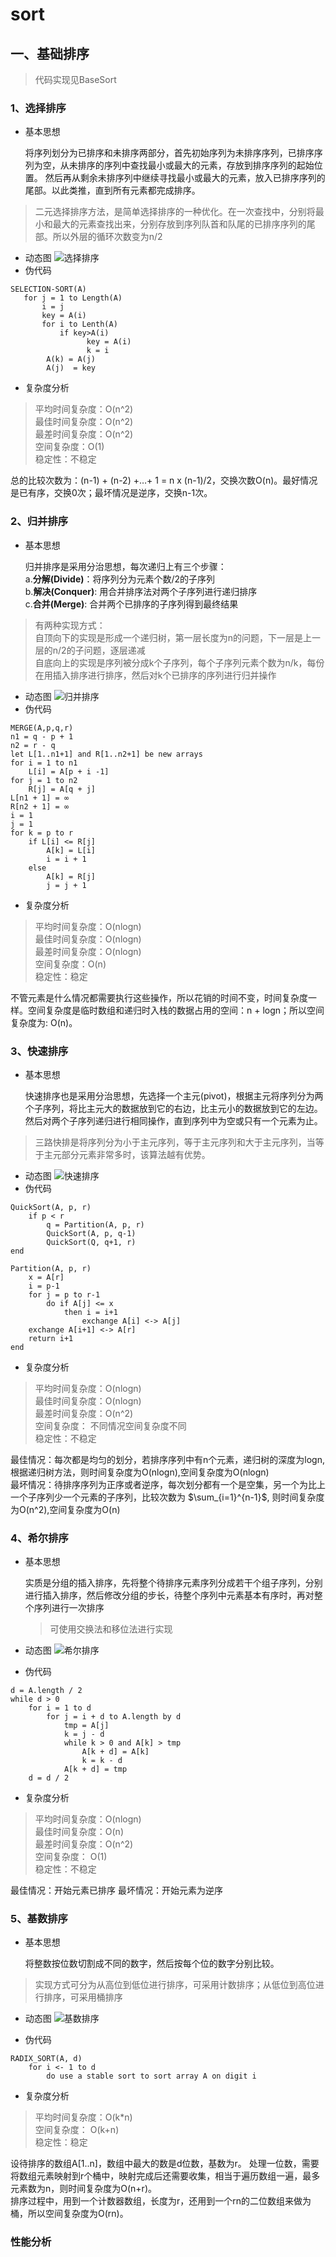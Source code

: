 # sort

## 一、基础排序
>代码实现见BaseSort
### 1、选择排序
- 基本思想

    将序列划分为已排序和未排序两部分，首先初始序列为未排序序列，已排序序列为空，从未排序的序列中查找最小或最大的元素，存放到排序序列的起始位置。
 然后再从剩余未排序列中继续寻找最小或最大的元素，放入已排序序列的尾部。以此类推，直到所有元素都完成排序。
> 二元选择排序方法，是简单选择排序的一种优化。在一次查找中，分别将最小和最大的元素查找出来，分别存放到序列队首和队尾的已排序序列的尾部。所以外层的循环次数变为n/2
- 动态图
![选择排序](./img/select.gif)
- 伪代码
```text
SELECTION-SORT(A)
   for j = 1 to Length(A)
       i = j
       key = A(i)
       for i to Lenth(A)
           if key>A(i)
                 key = A(i)
                 k = i
        A(k) = A(j)
        A(j)  = key
```
- 复杂度分析
> 平均时间复杂度：O(n^2) <br>
> 最佳时间复杂度：O(n^2) <br>
> 最差时间复杂度：O(n^2) <br>
> 空间复杂度：O(1) <br>
> 稳定性：不稳定

  总的比较次数为：(n-1) + (n-2) +…+ 1 = n x (n-1)/2，交换次数O(n)。最好情况是已有序，交换0次；最坏情况是逆序，交换n-1次。

### 2、归并排序
- 基本思想

    归并排序是采用分治思想，每次递归上有三个步骤：<br>
    a.**分解(Divide)**：将序列分为元素个数/2的子序列 <br>
    b.**解决(Conquer)**: 用合并排序法对两个子序列进行递归排序 <br>
    c.**合并(Merge)**: 合并两个已排序的子序列得到最终结果
> 有两种实现方式：<br>
> 自顶向下的实现是形成一个递归树，第一层长度为n的问题，下一层是上一层的n/2的子问题，逐层递减 <br>
> 自底向上的实现是序列被分成k个子序列，每个子序列元素个数为n/k，每份在用插入排序进行排序，然后对k个已排序的序列进行归并操作

- 动态图
![归并排序](./img/merge.gif)
- 伪代码
```text
MERGE(A,p,q,r)
n1 = q - p + 1
n2 = r - q
let L[1..n1+1] and R[1..n2+1] be new arrays
for i = 1 to n1
	L[i] = A[p + i -1]
for j = 1 to n2
	R[j] = A[q + j]
L[n1 + 1] = ∞
R[n2 + 1] = ∞
i = 1
j = 1
for k = p to r
	if L[i] <= R[j]
		A[k] = L[i]
		i = i + 1
	else 
		A[k] = R[j]
		j = j + 1
```
- 复杂度分析
> 平均时间复杂度：O(nlogn) <br>
> 最佳时间复杂度：O(nlogn) <br>
> 最差时间复杂度：O(nlogn) <br>
> 空间复杂度：O(n) <br>
> 稳定性：稳定

  不管元素是什么情况都需要执行这些操作，所以花销的时间不变，时间复杂度一样。空间复杂度是临时数组和递归时入栈的数据占用的空间：n + logn；所以空间复杂度为: O(n)。

### 3、快速排序
- 基本思想
  
  快速排序也是采用分治思想，先选择一个主元(pivot)，根据主元将序列分为两个子序列，将比主元大的数据放到它的右边，比主元小的数据放到它的左边。
  然后对两个子序列递归进行相同操作，直到序列中为空或只有一个元素为止。

> 三路快排是将序列分为小于主元序列，等于主元序列和大于主元序列，当等于主元部分元素非常多时，该算法越有优势。

- 动态图
![快速排序](./img/quick.gif)
- 伪代码
```text
QuickSort(A, p, r)
    if p < r
        q = Partition(A, p, r)
        QuickSort(A, p, q-1)
        QuickSort(Q, q+1, r)
end

Partition(A, p, r)
    x = A[r]
    i = p-1
    for j = p to r-1
        do if A[j] <= x
            then i = i+1
                exchange A[i] <-> A[j]
    exchange A[i+1] <-> A[r]
    return i+1
end
```
- 复杂度分析
> 平均时间复杂度：O(nlogn) <br>
> 最佳时间复杂度：O(nlogn) <br>
> 最差时间复杂度：O(n^2) <br>
> 空间复杂度： 不同情况空间复杂度不同<br>
> 稳定性：不稳定

最佳情况：每次都是均匀的划分，若排序序列中有n个元素，递归树的深度为logn, 根据递归树方法，则时间复杂度为O(nlogn),空间复杂度为O(nlogn)<br>
最坏情况：待排序序列为正序或者逆序，每次划分都有一个是空集，另一个为比上一个子序列少一个元素的子序列，比较次数为 $\sum_{i=1}^{n-1}$, 则时间复杂度为O(n^2),空间复杂度为O(n)


### 4、希尔排序
- 基本思想
  
  实质是分组的插入排序，先将整个待排序元素序列分成若干个组子序列，分别进行插入排序，然后修改分组的步长，待整个序列中元素基本有序时，再对整个序列进行一次排序
  >可使用交换法和移位法进行实现
- 动态图
![希尔排序](./img/shell.gif)
- 伪代码
```text
d = A.length / 2
while d > 0
    for i = 1 to d
        for j = i + d to A.length by d
            tmp = A[j]
            k = j - d
            while k > 0 and A[k] > tmp
                A[k + d] = A[k]
                k = k - d
            A[k + d] = tmp
    d = d / 2
```
- 复杂度分析
> 平均时间复杂度：O(nlogn) <br>
> 最佳时间复杂度：O(n) <br>
> 最差时间复杂度：O(n^2) <br>
> 空间复杂度： O(1)<br>
> 稳定性：不稳定

最佳情况：开始元素已排序
最坏情况：开始元素为逆序

### 5、基数排序
- 基本思想

  将整数按位数切割成不同的数字，然后按每个位的数字分别比较。
>实现方式可分为从高位到低位进行排序，可采用计数排序；从低位到高位进行排序，可采用桶排序

- 动态图
![基数排序](./img/radix.gif)

- 伪代码
```text
RADIX_SORT(A, d)
    for i <- 1 to d
        do use a stable sort to sort array A on digit i
```
- 复杂度分析
> 平均时间复杂度：O(k*n) <br>
> 空间复杂度： O(k+n)<br>
> 稳定性：稳定

设待排序的数组A[1..n]，数组中最大的数是d位数，基数为r。
处理一位数，需要将数组元素映射到r个桶中，映射完成后还需要收集，相当于遍历数组一遍，最多元素数为n，则时间复杂度为O(n+r)。<br>
排序过程中，用到一个计数器数组，长度为r，还用到一个rn的二位数组来做为桶，所以空间复杂度为O(rn)。

### 性能分析
